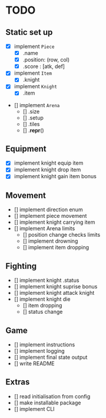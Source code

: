 # TODO
## Static set up
- [x] implement `Piece`
  - [x] .name
  - [x] .position: (row, col)
  - [x] .score : [atk, def]
- [x] implement `Item`
  - [x] .knight
- [x] implement `Knight`
  - [x] .item 
- [] implement `Arena`
  - [] .size
  - [] .setup
  - [] .tiles
  - [] .__repr__()

## Equipment
- [x] implement knight equip item
- [x] implement knight drop item 
- [x] implement knight gain item bonus

## Movement
- [] implement direction enum
- [] implement piece movement
- [] implement knight carrying item
- [] implement Arena limits
  - [] position change checks limits
  - [] implement drowning
  - [] implement item dropping

## Fighting
- [] implement knight .status
- [] implement knight suprise bonus
- [] implement knight attack knight
- [] implement knight die
  - [] item dropping 
  - [] status change

## Game
- [] implement instructions
- [] implement logging
- [] implement final state output
- [] write README

## Extras
- [] read initialisation from config
- [] make installable package
- [] implement CLI
